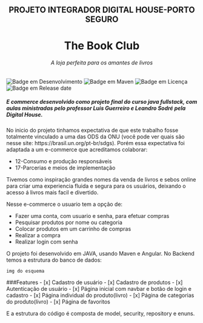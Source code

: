 <h2 align="center">PROJETO INTEGRADOR DIGITAL HOUSE-PORTO SEGURO</h2>

<h1 align="center">The Book Club</h1>
<h6 align="center">A loja perfeita para os amantes de livros</h6>


![Badge em Desenvolvimento](http://img.shields.io/static/v1?label=STATUS&message=EM%20DESENVOLVIMENTO&color=blue&?style=plastic=appveyor)
![Badge em Maven](http://img.shields.io/static/v1?label=Maven%20version&message=4.0.0&color=blue&?style=plastic=appveyor)
![Badge em Licença](http://img.shields.io/static/v1?label=Licence&message=???&color=blue&?style=plastic=appveyor)
![Badge em Release date](http://img.shields.io/static/v1?label=release&message=Julho&color=blue&s?style=plastic=appveyor)




<h5>E commerce desenvolvido como projeto final do curso java fullstack, com aulas ministradas pelo professor Luis Guerreiro e Leandro Sodré pela Digital House.</h5>
<p>No inicio do projeto tinhamos expectativa de que este trabalho fosse totalmente vinculado a uma das ODS da ONU (você pode ver quais são nesse site: https://brasil.un.org/pt-br/sdgs). Porém essa expectativa foi adaptada a um e-commerce que acreditamos colaborar:
<ul>
    <li>12-Consumo e produção responsáveis</li>
    <li>17-Parcerias e meios de implementação</li>
</ul>
Tivemos como inspiração grandes nomes da venda de livros e sebos online para criar uma experiencia fluida e segura para os usuários, deixando o acesso á livros mais facil e divertido.
</p>
    Nesse e-commerce o usuario tem a opção de:
    <ul>
        <li>Fazer uma conta, com usuario e senha, para efetuar compras</li>
        <li>Pesquisar produtos por nome ou categoria</li>
        <li>Colocar produtos em um carrinho de compras</li>
        <li>Realizar a compra</li>
        <li>Realizar login com senha</li>
    </ul>    
</p>
<p>
    O projeto foi desenvolvido em JAVA, usando Maven e Angular. No Backend temos a estrutura do banco de dados:

    img do esquema

   
</p>    
<p>
    ###Features
    - [x] Cadastro de usuário
    - [x] Cadastro de produtos
    - [x] Autenticação de usuário
    - [x] Página inicial com navbar e botão de login e cadastro
    - [x] Página individual do produto(livro)
    - [x] Página de categorias do produto(livro)
    - [x] Página de favoritos


</p>
<p>


 E a estrutura do código é composta de model, security, repository e enuns.